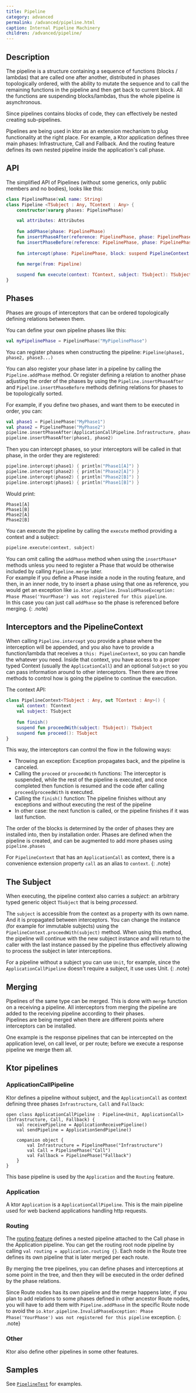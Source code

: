 ```yaml
---
title: Pipeline
category: advanced
permalink: /advanced/pipeline.html
caption: Internal Pipeline Machinery
children: /advanced/pipeline/
---
```


## Description

The pipeline is a structure containing a sequence of functions (blocks / lambdas) that are called one after another,
distributed in phases topologically ordered, with the ability to mutate the sequence and to call the remaining
functions in the pipeline and then get back to current block.
All the functions are suspending blocks/lambdas, thus the whole pipeline is asynchronous.

Since pipelines contains blocks of code, they can effectively be nested creating sub-pipelines.

Pipelines are being used in ktor as an extension mechanism to plug functionality at the right place.
For example, a Ktor application defines three main phases: Infrastructure, Call and Fallback.
And the routing feature defines its own nested pipeline inside the application's call phase.

## API

The simplified API of Pipelines (without some generics, only public members and no bodies), looks like this:

```kotlin
class PipelinePhase(val name: String)
class Pipeline <TSubject : Any, TContext : Any> {
    constructor(vararg phases: PipelinePhase)

    val attributes: Attributes
    
    fun addPhase(phase: PipelinePhase)
    fun insertPhaseAfter(reference: PipelinePhase, phase: PipelinePhase)
    fun insertPhaseBefore(reference: PipelinePhase, phase: PipelinePhase)
    
    fun intercept(phase: PipelinePhase, block: suspend PipelineContext.(TSubject) -> Unit)
    
    fun merge(from: Pipeline)

    suspend fun execute(context: TContext, subject: TSubject): TSubject
}
```  

## Phases

Phases are groups of interceptors that can be ordered topologically defining relations between them.

You can define your own pipeline phases like this:

```kotlin
val myPipelinePhase = PipelinePhase("MyPipelinePhase")
```

You can register phases when constructing the pipeline: `Pipeline(phase1, phase2, phase3...)`

You can also register your phase later in a pipeline by calling the `Pipeline.addPhase` method.
Or register defining a relation to another phase adjusting the order of the phases by using the
`Pipeline.insertPhaseAfter` and `Pipeline.insertPhaseBefore` methods defining relations for phases
to be topologically sorted.

For example, if you define two phases, and want them to be executed in order, you can:
```kotlin
val phase1 = PipelinePhase("MyPhase1")
val phase2 = PipelinePhase("MyPhase2")
pipeline.insertPhaseAfter(ApplicationCallPipeline.Infrastructure, phase1)
pipeline.insertPhaseAfter(phase1, phase2)
```

Then you can intercept phases, so your interceptors will be called in that phase, in the order they are registered:

```kotlin
pipeline.intercept(phase1) { println("Phase1[A]") }
pipeline.intercept(phase2) { println("Phase2[A]") }
pipeline.intercept(phase2) { println("Phase2[B]") }
pipeline.intercept(phase1) { println("Phase1[B]") }
```

Would print:
```
Phase1[A]
Phase1[B]
Phase2[A]
Phase2[B]
```

You can execute the pipeline by calling the `execute` method providing a context and a subject:

```kotlin
pipeline.execute(context, subject)
```

You can omit calling the `addPhase` method when using the `insertPhase*` methods unless you need to register
a Phase that would be otherwise included by calling `Pipeline.merge` later.
<br/>
For example if you define a Phase inside a node in the routing feature, and then, in an inner node, try to insert
a phase using that one as reference, you would get an exception like `io.ktor.pipeline.InvalidPhaseException: Phase Phase('YourPhase') was not registered for this pipeline`.
<br/>
In this case you can just call `addPhase` so the phase is referenced before merging.
{: .note}

## Interceptors and the PipelineContext

When calling `Pipeline.intercept` you provide a phase where the interception will be appended,
and you also have to provide a function/lambda that receives a `this: PipelineContext`,
so you can handle the whatever you need. Inside that context, you have access to a proper typed Context (usually the `ApplicationCall`)
and an optional `Subject` so you can pass information around to other interceptors.
Then there are three methods to control how is going the pipeline to continue the execution. 

The context API:

```kotlin
class PipelineContext<TSubject : Any, out TContext : Any>() {
    val context: TContext
    val subject: TSubject
    
    fun finish()
    suspend fun proceedWith(subject: TSubject): TSubject
    suspend fun proceed(): TSubject
}
```

This way, the interceptors can control the flow in the following ways:

* Throwing an exception: Exception propagates back, and the pipeline is canceled.
* Calling the `proceed` or `proceedWith` functions: The interceptor is suspended, while the rest of the pipeline is executed, and once completed then function is resumed and the code after calling `proceed`/`proceedWith` is executed.
* Calling the `finish()` function: The pipeline finishes without any exceptions and without executing the rest of the pipeline
* In other case: the next function is called, or the pipeline finishes if it was last function.

The order of the blocks is determined by the order of phases they are installed into, then by installation order.
Phases are defined when the pipeline is created, and can be augmented to add more phases using `pipeline.phases`

For `PipelineContext` that has an `ApplicationCall` as context, there is a convenience extension property `call`
as an alias to `context`.
{: .note}

## The Subject

When executing, the pipeline context also carries a _subject_: an arbitrary typed generic object `TSubject` that is being _processed_.

The `subject` is accessible from the context as a property with its own name. And it is propagated between interceptors.
You can change the instance (for example for immutable subjects) using the `PipelineContext.proceedWith(subject)` method.
When using this method, the pipeline will continue with the new subject instance and will return to the caller with
the last instance passed by the pipeline thus effectively allowing to process the subject in later interceptions.

For a pipeline without a subject you can use `Unit`, for example, since the `ApplicationCallPipeline` doesn't require
a subject, it use uses Unit.
{: .note}

## Merging  

Pipelines of the same type can be merged. This is done with `merge` function on a receiving a pipeline. 
All interceptors from merging the pipeline are added to the receiving pipeline according to their phases.  
Pipelines are being merged when there are different points where interceptors can be installed.

One example is the response
pipelines that can be intercepted on the application level, on call level, or per route; before we execute a response
pipeline we merge them all.

## Ktor pipelines

### ApplicationCallPipeline

Ktor defines a pipeline without subject, and the `ApplicationCall` as context
defining three phases `Infrastructure`, `Call` and `Fallback`:

```
open class ApplicationCallPipeline : Pipeline<Unit, ApplicationCall>(Infrastructure, Call, Fallback) {
    val receivePipeline = ApplicationReceivePipeline()
    val sendPipeline = ApplicationSendPipeline()

    companion object {
        val Infrastructure = PipelinePhase("Infrastructure")
        val Call = PipelinePhase("Call")
        val Fallback = PipelinePhase("Fallback")
    }
}
```

This base pipeline is used by the `Application` and the `Routing` feature.

### Application

A ktor `Application` is a `ApplicationCallPipeline`. This is the main pipeline used for web backend
applications handling http requests.

### Routing

The [routing feature](features/routing.html) defines a nested pipeline attached to the Call phase in the
Application pipeline.
You can get the routing root node pipeline by calling `val routing = application.routing {}`.
Each node in the Route tree defines its own pipeline that is later merged per each route.

By merging the tree pipelines, you can define phases and interceptions at some point in the tree, and then
they will be executed in the order defined by the phase relations.

Since Route nodes has its own pipeline and the merge happens later, if you plan to add relations to some phases
defined in other ancestor Route nodes, you will have to add them with `Pipeline.addPhase` in the specific Route node
to avoid the `io.ktor.pipeline.InvalidPhaseException: Phase Phase('YourPhase') was not registered for this pipeline` exception.
{: .note}

### Other

Ktor also define other pipelines in some other features.

## Samples   

See [`PipelineTest`](https://github.com/ktorio/ktor/blob/master/ktor-utils/test/io/ktor/tests/utils/PipelineTest.kt) for examples.
